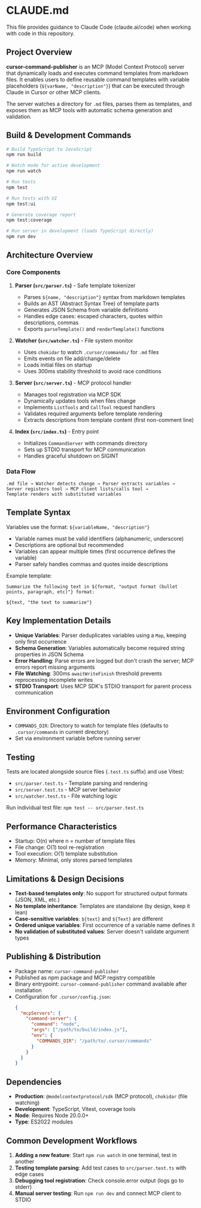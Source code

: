 # CLAUDE.md

This file provides guidance to Claude Code (claude.ai/code) when working with code in this repository.

## Project Overview

**cursor-command-publisher** is an MCP (Model Context Protocol) server that dynamically loads and executes command templates from markdown files. It enables users to define reusable command templates with variable placeholders (`${varName, "description"}`) that can be executed through Claude in Cursor or other MCP clients.

The server watches a directory for `.md` files, parses them as templates, and exposes them as MCP tools with automatic schema generation and validation.

## Build & Development Commands

```bash
# Build TypeScript to JavaScript
npm run build

# Watch mode for active development
npm run watch

# Run tests
npm test

# Run tests with UI
npm test:ui

# Generate coverage report
npm test:coverage

# Run server in development (loads TypeScript directly)
npm run dev
```

## Architecture Overview

### Core Components

1. **Parser (`src/parser.ts`)** - Safe template tokenizer
   - Parses `${name, "description"}` syntax from markdown templates
   - Builds an AST (Abstract Syntax Tree) of template parts
   - Generates JSON Schema from variable definitions
   - Handles edge cases: escaped characters, quotes within descriptions, commas
   - Exports `parseTemplate()` and `renderTemplate()` functions

2. **Watcher (`src/watcher.ts`)** - File system monitor
   - Uses `chokidar` to watch `.cursor/commands/` for `.md` files
   - Emits events on file add/change/delete
   - Loads initial files on startup
   - Uses 300ms stability threshold to avoid race conditions

3. **Server (`src/server.ts`)** - MCP protocol handler
   - Manages tool registration via MCP SDK
   - Dynamically updates tools when files change
   - Implements `ListTools` and `CallTool` request handlers
   - Validates required arguments before template rendering
   - Extracts descriptions from template content (first non-comment line)

4. **Index (`src/index.ts`)** - Entry point
   - Initializes `CommandServer` with commands directory
   - Sets up STDIO transport for MCP communication
   - Handles graceful shutdown on SIGINT

### Data Flow

```
.md file → Watcher detects change → Parser extracts variables →
Server registers tool → MCP client lists/calls tool →
Template renders with substituted variables
```

## Template Syntax

Variables use the format: `${variableName, "description"}`

- Variable names must be valid identifiers (alphanumeric, underscore)
- Descriptions are optional but recommended
- Variables can appear multiple times (first occurrence defines the variable)
- Parser safely handles commas and quotes inside descriptions

Example template:
```
Summarize the following text in ${format, "output format (bullet points, paragraph, etc)"} format:

${text, "the text to summarize"}
```

## Key Implementation Details

- **Unique Variables**: Parser deduplicates variables using a `Map`, keeping only first occurrence
- **Schema Generation**: Variables automatically become required string properties in JSON Schema
- **Error Handling**: Parse errors are logged but don't crash the server; MCP errors report missing arguments
- **File Watching**: 300ms `awaitWriteFinish` threshold prevents reprocessing incomplete writes
- **STDIO Transport**: Uses MCP SDK's STDIO transport for parent process communication

## Environment Configuration

- `COMMANDS_DIR`: Directory to watch for template files (defaults to `.cursor/commands` in current directory)
- Set via environment variable before running server

## Testing

Tests are located alongside source files (`.test.ts` suffix) and use Vitest:
- `src/parser.test.ts` - Template parsing and rendering
- `src/server.test.ts` - MCP server behavior
- `src/watcher.test.ts` - File watching logic

Run individual test file: `npm test -- src/parser.test.ts`

## Performance Characteristics

- Startup: O(n) where n = number of template files
- File change: O(1) tool re-registration
- Tool execution: O(1) template substitution
- Memory: Minimal, only stores parsed templates

## Limitations & Design Decisions

- **Text-based templates only**: No support for structured output formats (JSON, XML, etc.)
- **No template inheritance**: Templates are standalone (by design, keep it lean)
- **Case-sensitive variables**: `${text}` and `${Text}` are different
- **Ordered unique variables**: First occurrence of a variable name defines it
- **No validation of substituted values**: Server doesn't validate argument types

## Publishing & Distribution

- Package name: `cursor-command-publisher`
- Published as npm package and MCP registry compatible
- Binary entrypoint: `cursor-command-publisher` command available after installation
- Configuration for `.cursor/config.json`:
  ```json
  {
    "mcpServers": {
      "command-server": {
        "command": "node",
        "args": ["/path/to/build/index.js"],
        "env": {
          "COMMANDS_DIR": "/path/to/.cursor/commands"
        }
      }
    }
  }
  ```

## Dependencies

- **Production**: `@modelcontextprotocol/sdk` (MCP protocol), `chokidar` (file watching)
- **Development**: TypeScript, Vitest, coverage tools
- **Node**: Requires Node 20.0.0+
- **Type**: ES2022 modules

## Common Development Workflows

1. **Adding a new feature**: Start `npm run watch` in one terminal, test in another
2. **Testing template parsing**: Add test cases to `src/parser.test.ts` with edge cases
3. **Debugging tool registration**: Check console.error output (logs go to stderr)
4. **Manual server testing**: Run `npm run dev` and connect MCP client to STDIO
